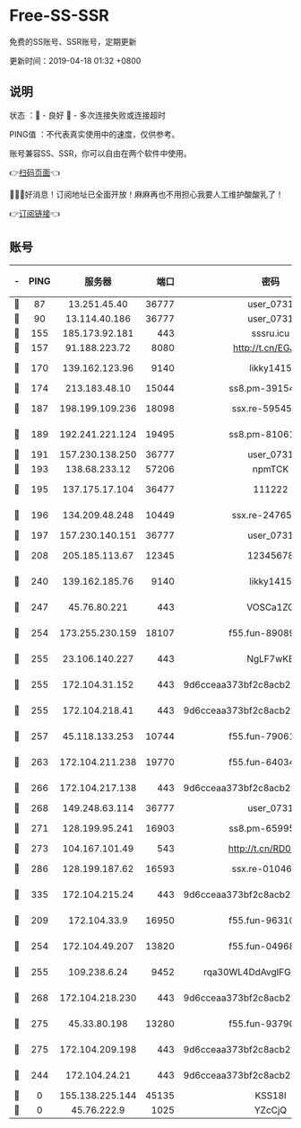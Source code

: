 # Free-SS-SSR

免费的SS账号、SSR账号，定期更新

更新时间：2019-04-18 01:32 +0800

## 说明

状态     ：🙂 - 良好 🙁 - 多次连接失败或连接超时

PING值   ：不代表真实使用中的速度，仅供参考。

账号兼容SS、SSR，你可以自由在两个软件中使用。

👉[扫码页面](https://liesauer.github.io/Free-SS-SSR/)👈

🎉🎉🎉好消息！订阅地址已全面开放！麻麻再也不用担心我要人工维护酸酸乳了！

👉[订阅链接](https://www.liesauer.net/yogurt/subscribe?ACCESS_TOKEN=DAYxR3mMaZAsaqUb)👈

## 账号

|-|PING|服务器|端口|密码|加密方式|区域|
|:----:|:----:|:-----:|-----:|:----:|:----:|:----:|
|🙂|87|13.251.45.40|36777|user_0731|chacha20|SG|
|🙂|90|13.114.40.186|36777|user_0731|chacha20|JP|
|🙂|155|185.173.92.181|443|sssru.icu|rc4-md5|RU|
|🙂|157|91.188.223.72|8080|http://t.cn/EGJIyrl|rc4-md5|RU|
|🙂|170|139.162.123.96|9140|likky1415|aes-256-cfb|JP|
|🙂|174|213.183.48.10|15044|ss8.pm-39154943|rc4-md5|RU|
|🙂|187|198.199.109.236|18098|ssx.re-59545724|aes-256-cfb|US|
|🙂|189|192.241.221.124|19495|ss8.pm-81061227|aes-256-cfb|US|
|🙂|191|157.230.138.250|36777|user_0731|chacha20|US|
|🙂|193|138.68.233.12|57206|npmTCK|rc4-md5|US|
|🙂|195|137.175.17.104|36477|111222|aes-256-cfb|US|
|🙂|196|134.209.48.248|10449|ssx.re-24765202|aes-256-cfb|US|
|🙂|197|157.230.140.151|36777|user_0731|chacha20|US|
|🙂|208|205.185.113.67|12345|12345678|aes-256-cfb|US|
|🙂|240|139.162.185.76|9140|likky1415|aes-256-cfb|DE|
|🙂|247|45.76.80.221|443|VOSCa1ZG|aes-256-cfb|DE|
|🙂|254|173.255.230.159|18107|f55.fun-89089831|aes-256-cfb|US|
|🙂|255|23.106.140.227|443|NgLF7wKB|aes-256-cfb|US|
|🙂|255|172.104.31.152|443|9d6cceaa373bf2c8acb22e60b6a58be6|aes-256-cfb|US|
|🙂|255|172.104.218.41|443|9d6cceaa373bf2c8acb22e60b6a58be6|aes-256-cfb|US|
|🙂|257|45.118.133.253|10744|f55.fun-79061620|aes-256-cfb|SG|
|🙂|263|172.104.211.238|19770|f55.fun-64034702|aes-256-cfb|US|
|🙂|266|172.104.217.138|443|9d6cceaa373bf2c8acb22e60b6a58be6|aes-256-cfb|US|
|🙂|268|149.248.63.114|36777|user_0731|chacha20|CA|
|🙂|271|128.199.95.241|16903|ss8.pm-65995884|aes-256-cfb|SG|
|🙂|273|104.167.101.49|543|http://t.cn/RD0D7sx|rc4-md5|CA|
|🙂|286|128.199.187.62|16593|ssx.re-01046701|aes-256-cfb|SG|
|🙂|335|172.104.215.24|443|9d6cceaa373bf2c8acb22e60b6a58be6|aes-256-cfb|US|
|🙂|209|172.104.33.9|16950|f55.fun-96310007|aes-256-cfb|SG|
|🙂|254|172.104.49.207|13820|f55.fun-04968716|aes-256-cfb|SG|
|🙂|255|109.238.6.24|9452|rqa30WL4DdAvgIFG6Fs3znzTa|aes-256-cfb|FR|
|🙂|268|172.104.218.230|443|9d6cceaa373bf2c8acb22e60b6a58be6|aes-256-cfb|US|
|🙂|275|45.33.80.198|13280|f55.fun-93790108|aes-256-cfb|US|
|🙂|275|172.104.209.198|443|9d6cceaa373bf2c8acb22e60b6a58be6|aes-256-cfb|US|
|🙁|244|172.104.24.21|443|9d6cceaa373bf2c8acb22e60b6a58be6|aes-256-cfb|US|
|🙁|0|155.138.225.144|45135|KSS18l|rc4-md5|US|
|🙁|0|45.76.222.9|1025|YZcCjQ|rc4-md5|JP|
